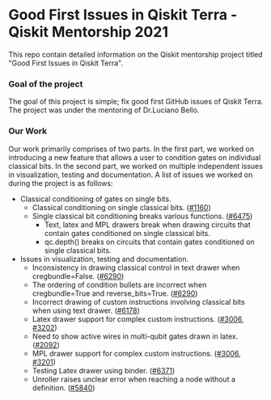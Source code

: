 # Good First Issues in Qiskit Terra - Qiskit Mentorship 2021
This repo contain detailed information on the Qiskit mentorship project titled "Good First Issues in Qiskit Terra".

### Goal of the project
The goal of this project is simple; fix good first GitHub issues of Qiskit Terra. The project was under the mentoring of Dr.Luciano Bello.

### Our Work
Our work primarily comprises of two parts. In the first part, we worked on introducing a new feature that allows a user to condition gates on individual classical bits. In the second part, we worked on multiple independent issues in visualization, testing and documentation. A list of issues we worked on during the project is as follows:

- Classical conditioning of gates on single bits.
    - Classical conditioning on single classical bits. ([#1160](https://github.com/Qiskit/qiskit-terra/issues/1160))
    - Single classical bit conditioning breaks various functions. ([#6475](https://github.com/Qiskit/qiskit-terra/issues/6475))
        - Text, latex and MPL drawers break when drawing circuits that contain gates conditioned on single classical bits.
        - qc.depth() breaks on circuits that contain gates conditioned on single classical bits.
- Issues in visualization, testing and documentation.
    - Inconsistency in drawing classical control in text drawer when cregbundle=False. ([#6290](https://github.com/Qiskit/qiskit-terra/issues/6290))
    - The ordering of condition bullets are incorrect when cregbundle=True and reverse_bits=True. ([#6290](https://github.com/Qiskit/qiskit-terra/issues/6290))
    - Incorrect drawing of custom instructions involving classical bits when using text drawer. ([#6178](https://github.com/Qiskit/qiskit-terra/issues/6178))
    - Latex drawer support for complex custom instructions. ([#3006](https://github.com/Qiskit/qiskit-terra/issues/3006), [#3202](https://github.com/Qiskit/qiskit-terra/issues/3202))
    - Need to show active wires in multi-qubit gates drawn in latex. ([#2092](https://github.com/Qiskit/qiskit-terra/issues/2092))
    - MPL drawer support for complex custom instructions. ([#3006](https://github.com/Qiskit/qiskit-terra/issues/3006), [#3201](https://github.com/Qiskit/qiskit-terra/issues/3201))
    - Testing Latex drawer using binder. ([#6371](https://github.com/Qiskit/qiskit-terra/issues/6371))
    - Unroller raises unclear error when reaching a node without a definition. ([#5840](https://github.com/Qiskit/qiskit-terra/issues/5840))
